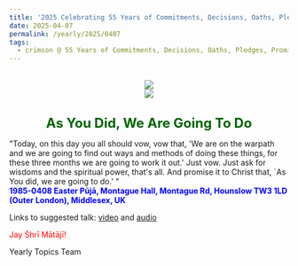 ```yaml
---
title: '2025 Celebrating 55 Years of Commitments, Decisions, Oaths, Pledges, Promises, and Vows, Post 7'
date: 2025-04-07
permalink: /yearly/2025/0407
tags:
  - crimson @ 55 Years of Commitments, Decisions, Oaths, Pledges, Promises, and Vows
---
```


<br>
<div style="text-align: center"><img src="https://pub-b6058b8fc5314638989cdd5e49178be6.r2.dev/2025_55_Years.png" /></div>

<div style="text-align: center"><img src="https://pub-b6058b8fc5314638989cdd5e49178be6.r2.dev/1985-0408_Easter_Puja_Montague_Hall_Montague_Rd_Hounslow_TW3_1LD_(Outer_London)_UK_02_(Jo_Ba%CC%86jescu_Collection).jpg" /></div>

<br>
<p style="color:DarkGreen; text-align:center">
<font size="+2"><b>As You Did, We Are Going To Do</b><br></font>
</p>

<p>
"Today, on this day you all should vow, vow that, 'We are on the warpath and we are going to find out ways and methods of doing these things, for these three months we are going to work it out.' Just vow. Just ask for wisdoms and the spiritual power, that's all. And promise it to Christ that, `As You did, we are going to do.' "<br>
<font color="blue"><b>1985-0408 Easter Pūjā, Montague Hall, Montague Rd, Hounslow TW3 1LD (Outer London), Middlesex, UK</b></font><br>
</p>

Links to suggested talk: <a href="https://vimeo.com/427367149"> video</a> and <a href="https://soundcloud.com/nirmala-vidya-portal/1985-0408-easter-puja-talk"> audio</a><br>

<p style="color:red;">Jay Śhrī Mātājī!<br></p>

<p>Yearly Topics Team</p>